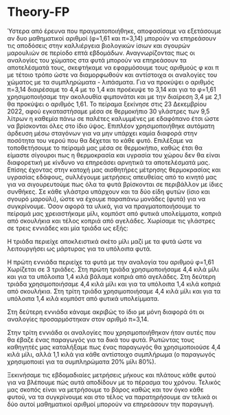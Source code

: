 # Theory-FP


   Ύστερα από έρευνα που πραγματοποιήθηκε, αποφασίσαμε να εξετάσουμε αν δυο μαθηματικοί αριθμοί (φ=1,61 και π=3,14) μπορούν να επηρεάσουν τις αποδόσεις στην καλλιέργεια βιολογικών ίσιων και σγουρών μαρουλιών σε περίοδο επτά εβδομάδων. Αναγνωρίζοντας πως οι αναλογίες του χώματος στα φυτά μπορούν να επηρεάσουν τα αποτελέσματά τους, σκεφτήκαμε να εφαρμόσουμε τους αριθμούς φ και π με τέτοιο τρόπο ώστε να διαμορφωθούν και αντίστοιχα οι αναλογίες του χώματος με τα συμπληρώματα - λιπάσματα. 
   Για να προκύψει ο αριθμός π=3,14 διαιρέσαμε το 4,4 με το 1,4 και προέκυψε το 3,14 και για το φ=1,61  χρησιμοποιήσαμε την ακολουθία φιμπονάτσι και με την διαίρεση 3,4 με 2,1 θα προκύψει ο αριθμός 1,61. 
   Το πείραμα ξεκίνησε στις 23 Δεκεμβρίου 2022, αφού εγκαταστήσαμε μέσα σε θερμοκήπιο 30 γλάστρες των 9,5 λίτρων η καθεμία πάνω σε παλέτες καλυμμένες με εδαφόπανο έτσι ώστε να βρίσκονται όλες στο ίδιο ύψος. Επιπλέον χρησιμοποιήθηκε αυτόματη άρδευση μέσω σταγόνων για να μην υπάρχει καμία διαφορά στην ποσότητα του νερού που θα δέχεται το κάθε φυτό. Επιλέξαμε να τοποθετήσουμε το πείραμά μας μέσα σε θερμοκήπιο, καθώς έτσι θα είμαστε σίγουροι πως η θερμοκρασία και υγρασία του χώρου δεν θα είναι διαφορετική με κίνδυνο να επηρεάσει αρνητικά τα αποτελέσματά μας. Επίσης έχοντας στην κατοχή μας αισθητήρες μέτρησης θερμοκρασίας και υγρασίας εδάφους, συλλέγουμε μετρήσεις απευθείας από το κινητό μας για να σιγουρευτούμε πως όλα τα φυτά βρίσκονται σε περιβάλλον με ίδιες συνθήκες. Σε κάθε γλάστρα υπάρχουν και τα δύο είδη φυτών (ίσιο και σγουρό μαρούλι), ώστε να έχουμε παραπάνω μονάδες (φυτά) για να συγκρίνουμε. Όσον αφορά τα υλικά, για να πραγματοποιήσουμε το πείραμά μας χρειαστήκαμε μίλι, κομπόστ από φυτικά υπολείμματα, κοπριά από σκουλήκια και τέλος κοπριά από αγελάδες. Χωρίσαμε τις γλάστρες σε τρεις εννιάδες και μία τριάδα ως εξής: 

Η τριάδα περιείχε αποκλειστικά σκέτο μίλι μαζί με τα φυτά ώστε να λειτουργήσει ως μάρτυρας για τα υπόλοιπα φυτά.

Η πρώτη εννιάδα περιείχε τα φυτά με την αναλογία του αριθμού φ=1,61 
Χωρίζεται σε 3 τριάδες. 
Στη πρώτη τριάδα χρησιμοποιήσαμε 4,4 κιλά μίλι και για τα υπόλοιπα 1,4 κιλά βάλαμε κοπριά από αγελάδες. 
Στη δεύτερη τριάδα χρησιμοποιήσαμε 4,4 κιλά μίλι και για τα υπόλοιπα 1,4 κιλά κοπριά από σκουλήκια.
Στη τρίτη τριάδα χρησιμοποιήσαμε 4,4 κιλά μίλι και για τα υπόλοιπα 1,4 κιλά  κομπόστ από φυτικά υπολείμματα. 

Στη δεύτερη εννιάδα κάναμε ακριβώς το ίδιο με μόνη διαφορά ότι οι αναλογίες προσαρμόστηκαν στον αριθμό π=3,14. 

Στην τρίτη εννιάδα οι αναλογίες που χρησιμοποιήθηκαν ήταν αυτές που θα έβαζε ένας παραγωγός για τα δικά του φυτά. Ρωτώντας τους καθηγητές μας καταλήξαμε πως ένας παραγωγός θα χρησιμοποιούσε 4,4 κιλά μίλι, αλλά 1,1 κιλά για κάθε αντίστοιχο συμπλήρωμα (ο παραγωγός χρησιμοποιεί για τα συμπληρώματα  20% μίλι 80%). 

Ξεκινήσαμε τις εβδομαδιαίες μετρήσεις μήκους και πλάτους κάθε φυτού για να βλέπουμε πώς αυτά αποδίδουν με το πέρασμα του χρόνου. Τελικός μας σκοπός είναι να μετρήσουμε το βάρος καθώς και τον όγκο κάθε φυτού, να τα συγκρίνουμε και στο τέλος να παρατηρήσουμε αν τελικά οι δύο αυτοί μαθηματικοί αριθμοί μπορούν να επηρεάσουν την παραγωγή.

